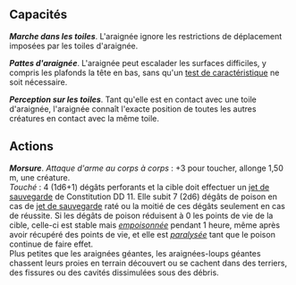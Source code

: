 ## Capacités
_**Marche dans les toiles**_. L'araignée ignore les restrictions de déplacement imposées par les toiles d'araignée.

_**Pattes d'araignée**_. L'araignée peut escalader les surfaces difficiles, y compris les plafonds la tête en bas, sans qu'un [test de caractéristique](/utiliser-les-caracteristiques/#tests-de-caracteristique) ne soit nécessaire.

_**Perception sur les toiles**_. Tant qu'elle est en contact avec une toile d'araignée, l'araignée connaît l'exacte position de toutes les autres créatures en contact avec la même toile.

## Actions
_**Morsure**_. _Attaque d'arme au corps à corps_ : +3 pour toucher, allonge 1,50 m, une créature.  
_Touché_ : 4 (1d6+1) dégâts perforants et la cible doit effectuer un [jet de sauvegarde](/utiliser-les-caracteristiques/#jets-de-sauvegarde) de Constitution DD 11. Elle subit 7 (2d6) dégâts de poison en cas de [jet de sauvegarde](/utiliser-les-caracteristiques/#jets-de-sauvegarde) raté ou la moitié de ces dégâts seulement en cas de réussite. Si les dégâts de poison réduisent à 0 les points de vie de la cible, celle-ci est stable mais [_empoisonnée_](/gerer-la-sante-du-personnage/#empoisonne) pendant 1 heure, même après avoir récupéré des points de vie, et elle est [_paralysée_](/gerer-la-sante-du-personnage/#paralyse) tant que le poison continue de faire effet.  
Plus petites que les araignées géantes, les araignées-loups géantes chassent leurs proies en terrain découvert ou se cachent dans des terriers, des fissures ou des cavités dissimulées sous des débris.
